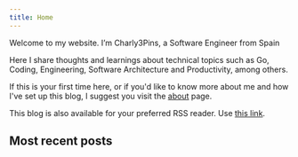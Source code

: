 ```yaml
---
title: Home
---
```


Welcome to my website. I’m Charly3Pins, a Software Engineer from Spain

Here I share thoughts and learnings about technical topics such as Go, Coding, Engineering, Software Architecture and Productivity, among others.

If this is your first time here, or if you'd like to know more about me and how I've set up this blog, I suggest you visit the [about](/about) page.

This blog is also available for your preferred RSS reader. Use [this link](/index.xml).

## Most recent posts
